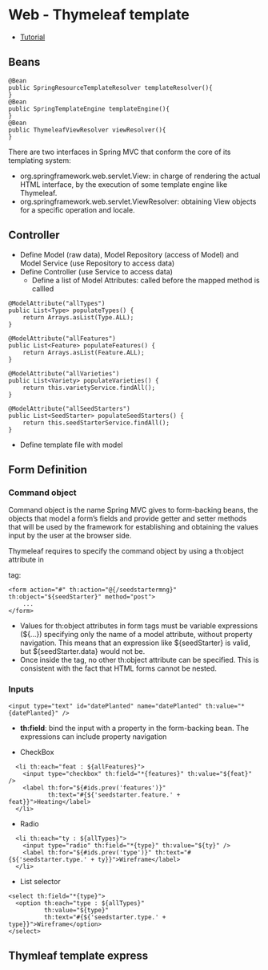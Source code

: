 # Web - Thymeleaf template
- [Tutorial](https://www.thymeleaf.org/doc/tutorials/3.0/thymeleafspring.html)

## Beans
```
@Bean
public SpringResourceTemplateResolver templateResolver(){ 
}
@Bean
public SpringTemplateEngine templateEngine(){
}
@Bean
public ThymeleafViewResolver viewResolver(){
}

```
There are two interfaces in Spring MVC that conform the core of its templating system:
- org.springframework.web.servlet.View: in charge of rendering the actual HTML interface, by the execution of some template engine like Thymeleaf.
- org.springframework.web.servlet.ViewResolver: obtaining View objects for a specific operation and locale.

## Controller
- Define Model (raw data), Model Repository (access of Model) and Model Service (use Repository to access data)
- Define Controller (use Service to access data)
    - Define a list of Model Attributes: called before the mapped method is callled
```
@ModelAttribute("allTypes")
public List<Type> populateTypes() {
    return Arrays.asList(Type.ALL);
}
    
@ModelAttribute("allFeatures")
public List<Feature> populateFeatures() {
    return Arrays.asList(Feature.ALL);
}
    
@ModelAttribute("allVarieties")
public List<Variety> populateVarieties() {
    return this.varietyService.findAll();
}
    
@ModelAttribute("allSeedStarters")
public List<SeedStarter> populateSeedStarters() {
    return this.seedStarterService.findAll();
}
```
- Define template file with model

## Form Definition
### Command object
Command object is the name Spring MVC gives to form-backing beans, the objects that model a form’s fields and provide getter and setter 
methods that will be used by the framework for establishing and obtaining the values input by the user at the browser side.

Thymeleaf requires to specify the command object by using a th:object attribute in <form> tag:
```
<form action="#" th:action="@{/seedstartermng}" th:object="${seedStarter}" method="post">
    ...
</form>  
```
- Values for th:object attributes in form tags must be variable expressions (${...}) specifying only the name of a model attribute, without property navigation. This means that an expression like ${seedStarter} is valid, but ${seedStarter.data} would not be.
- Once inside the <form> tag, no other th:object attribute can be specified. This is consistent with the fact that HTML forms cannot be nested.
  
### Inputs
```
<input type="text" id="datePlanted" name="datePlanted" th:value="*{datePlanted}" />  
```
  - **th:field**: bind the input with a property in the form-backing bean. The expressions can include property navigation

-  CheckBox
```
  <li th:each="feat : ${allFeatures}">
    <input type="checkbox" th:field="*{features}" th:value="${feat}" />
    <label th:for="${#ids.prev('features')}" 
           th:text="#{${'seedstarter.feature.' + feat}}">Heating</label>
  </li>  
``` 
- Radio
```
  <li th:each="ty : ${allTypes}">
    <input type="radio" th:field="*{type}" th:value="${ty}" />
    <label th:for="${#ids.prev('type')}" th:text="#{${'seedstarter.type.' + ty}}">Wireframe</label>
  </li>  
```  
- List selector
```
<select th:field="*{type}">
  <option th:each="type : ${allTypes}" 
          th:value="${type}" 
          th:text="#{${'seedstarter.type.' + type}}">Wireframe</option>
</select>  
```  

## Thymleaf template express

